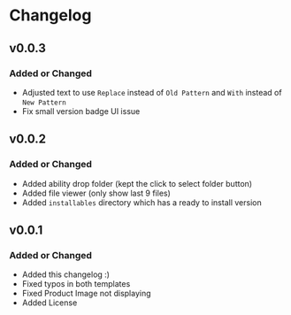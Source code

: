 # Changelog

## v0.0.3

### Added or Changed

- Adjusted text to use `Replace` instead of `Old Pattern` and
`With` instead of `New Pattern`
- Fix small version badge UI issue

## v0.0.2

### Added or Changed

- Added ability drop folder (kept the click to select folder button)
- Added file viewer (only show last 9 files)
- Added `installables` directory which has a ready to install version

## v0.0.1

### Added or Changed

- Added this changelog :)
- Fixed typos in both templates
- Fixed Product Image not displaying
- Added License
